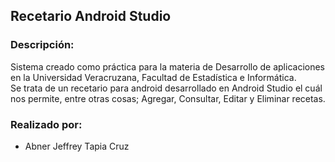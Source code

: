  ## Recetario Android Studio

### Descripción:  
Sistema creado como práctica para la materia de Desarrollo de aplicaciones en la Universidad Veracruzana, Facultad de Estadística e Informática.  
Se trata de un recetario para android desarrollado en Android Studio el cuál nos permite, entre otras cosas; Agregar, Consultar, Editar y Eliminar recetas.

### Realizado por:
- Abner Jeffrey Tapia Cruz

